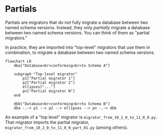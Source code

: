 # Partials

Partials are migrators that do not fully migrate a database between two named schema versions. Instead, they only
_partially_ migrate a database between two named schema versions. You can think of them as "partial migrators."

In practice, they are imported into "top-level" migrators that use them in combination, to migrate a database between
two named schema versions.

```mermaid
flowchart LR
    dba["Database<br>conforming<br>to Schema A"]

    subgraph "Top-level migrator"
        p1["Partial migrator 1"]
        p2["Partial migrator 2"]
        ellipses["..."]
        pn["Partial migrator N"]
    end

    dbb["Database<br>conforming<br>to Schema B"]
    dba -.-> p1 --> p2 --> ellipses --> pn -.-> dbb
```

An example of a "top level" migrator is `migrator_from_10_2_0_to_11_0_0.py`. That migrator imports the partial migrator,
`migrator_from_10_2_0_to_11_0_0_part_01.py` (among others).